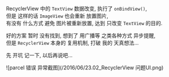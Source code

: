 RecyclerView 中的 `TextView` 数据改变, 执行了 `onBindView()`,  
但是 这样的话 `ImageView` 也会重新 放置图片,  
有没有 什么方式 避免 图片被重新放置, 达到 只改变 `TextView` 的目的.  

好的方案 暂时 没有找到, 想到了 用广播等 之类各种方式 异步提醒,  
但是 `RecyclerView` 本身的 复用机制, 打破 我的 天真想法...  

先 开坑 记一下, 以后再说吧...  

![parcel 错误 异常截图](/2016/06/23.02_RecyclerView 问题UI.png)
